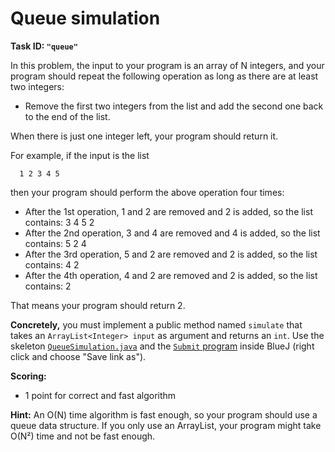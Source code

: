 Queue simulation
================

**Task ID: `"queue"`**

In this problem, the input to your program is an array of N integers,
and your program should repeat the following operation as long as there are at least two integers:

* Remove the first two integers from the list and add the second one back to the end of the list.

When there is just one integer left, your program should return it.

For example, if the input is the list

```
  1 2 3 4 5
```

then your program should perform the above operation four times:

* After the 1st operation, 1 and 2 are removed and 2 is added, so the list contains: 3 4 5 2
* After the 2nd operation, 3 and 4 are removed and 4 is added, so the list contains: 5 2 4
* After the 3rd operation, 5 and 2 are removed and 2 is added, so the list contains: 4 2
* After the 4th operation, 4 and 2 are removed and 2 is added, so the list contains: 2

That means your program should return 2.

**Concretely,** you must implement a public method named
`simulate` that takes an `ArrayList<Integer> input` as argument
and returns an `int`.
Use the skeleton
<a href="https://github.com/Mortal/csaudk-submitj/raw/master/tasks/queue/QueueSimulation.java">
`QueueSimulation.java`</a>
and the
<a href="https://github.com/Mortal/csaudk-submitj/raw/master/Submit.java">
`Submit` program</a>
inside BlueJ (right click and choose "Save link as").

**Scoring:**

  * 1 point for correct and fast algorithm

**Hint:** An O(N) time algorithm is fast enough, so your program should use a queue data structure.
If you only use an ArrayList, your program might take O(N²) time and not be fast enough.
